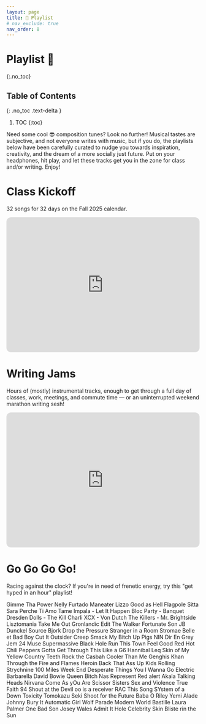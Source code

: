 ```yaml
---
layout: page
title: 🎵 Playlist
# nav_exclude: true
nav_order: 8
---
```


# Playlist 🎵
{:.no_toc}

## Table of Contents
{: .no_toc .text-delta }

1. TOC
{:toc}

Need some cool 😎 composition tunes? Look no further! Musical tastes are subjective, and not everyone writes with music, but if you do, the playlists below have been carefully curated to nudge you towards inspiration, creativity, and the dream of a more socially just future. Put on your headphones, hit play, and let these tracks get you in the zone for class and/or writing. Enjoy!

# Class Kickoff

32 songs for 32 days on the Fall 2025 calendar.

<iframe data-testid="embed-iframe" style="border-radius:12px" src="https://open.spotify.com/embed/playlist/3rAm91N5mcUAfg7zDkTdkA?utm_source=generator" width="100%" height="352" frameBorder="0" allowfullscreen="" allow="autoplay; clipboard-write; encrypted-media; fullscreen; picture-in-picture" loading="lazy"></iframe>

# Writing Jams

Hours of (mostly) instrumental tracks, enough to get through a full day of classes, work, meetings, and commute time &mdash; or an uninterrupted weekend marathon writing sesh!

<iframe data-testid="embed-iframe" style="border-radius:12px" src="https://open.spotify.com/embed/playlist/2C6P59es1JFvD17PzjDmNr?utm_source=generator" width="100%" height="352" frameBorder="0" allowfullscreen="" allow="autoplay; clipboard-write; encrypted-media; fullscreen; picture-in-picture" loading="lazy"></iframe>

# Go Go Go Go!

Racing against the clock? If you're in need of frenetic energy, try this "get hyped in an hour" playlist!

Gimme Tha Power
Nelly Furtado Maneater
Lizzo Good as Hell
Flagpole Sitta
Sara Perche Ti Amo
Tame Impala - Let It Happen
Bloc Party - Banquet
Dresden Dolls - The Kill
Charli XCX - Von Dutch
The Killers - Mr. Brightside
Lisztomania
Take Me Out
Gronlandic Edit
The Walker
Fortunate Son
JB Dunckel Source
Bjork
Drop the Pressure
Stranger in a Room
Stromae
Belle et Bad Boy
Cut It
Outsider
Creep
Smack My Bitch Up
Pigs
NIN 
Dir En Grey
Jem 24
Muse Supermassive Black Hole
Run This Town
Feel Good
Red Hot Chili Peppers 
Gotta Get Through This
Like a G6
Hannibal Leq 
Skin of My Yellow Country Teeth
Rock the Casbah
Cooler Than Me
Genghis Khan
Through the Fire and Flames
Heroin
Back That Ass Up
Kids
Rolling
Strychnine
100 Miles
Week End
Desperate Things You
I Wanna Go
Electric Barbarella
David Bowie Queen Bitch
Nas Represent
Red alert
Akala
Talking Heads 
Nirvana Come As yOu Are
Scissor Sisters Sex and Violence
True Faith 94
Shout at the Devil
oo is a receiver
RAC This Song
SYstem of a Down Toxicity
Tomokazu Seki Shoot for the Future
Baba O Riley
Yemi Alade Johnny
Bury It
Automatic Girl
Wolf Parade Modern World
Bastille Laura Palmer
One Bad Son Josey Wales
Admit It
Hole Celebrity Skin
Bliste rin the Sun